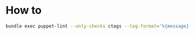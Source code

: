 # How to

```bash
bundle exec puppet-lint --only-checks ctags --log-format='%{message}	%{path}	%{line};"' . > tags
```

